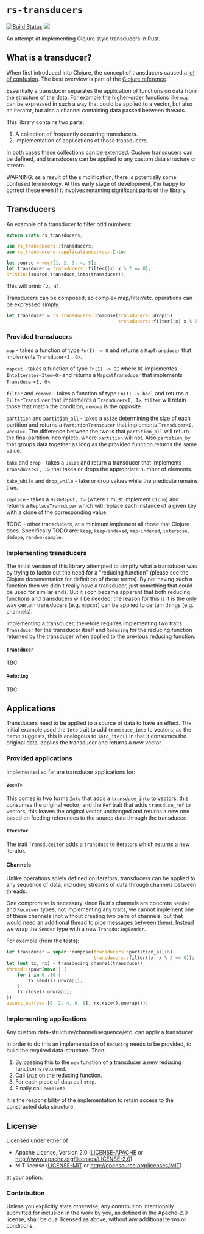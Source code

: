# `rs-transducers`

[![Build Status](https://travis-ci.org/benashford/rs-transducers.svg?branch=master)](https://travis-ci.org/benashford/rs-transducers)
[![](http://meritbadge.herokuapp.com/rs_transducers)](https://crates.io/crates/rs_transducers)

An attempt at implementing Clojure style transducers in Rust.

## What is a transducer?

When first introduced into Clojure, the concept of transducers caused a [lot of confusion](https://news.ycombinator.com/item?id=8143905).  The best overview is part of the [Clojure reference](http://clojure.org/reference/transducers).

Essentially a transducer separates the application of functions on data from the structure of the data.  For example the higher-order functions like `map` can be expressed in such a way that could be applied to a vector, but also an iterator, but also a channel containing data passed between threads.

This library contains two parts:

1. A collection of frequently occurring transducers.
2. Implementation of applications of those transducers.

In both cases these collections can be extended.  Custom transducers can be defined, and transducers can be applied to any custom data structure or stream.

WARNING: as a result of the simplification, there is potentially some confused terminology.  At this early stage of development, I'm happy to correct these even if it involves renaming significant parts of the library.

## Transducers

An example of a transducer to filter odd numbers:

```rust
extern crate rs_transducers;

use rs_transducers::transducers;
use rs_transducers::applications::vec::Into;

let source = vec![1, 2, 3, 4, 5];
let transducer = transducers::filter(|x| x % 2 == 0);
println!(source.transduce_into(transducer));
```

This will print: `[2, 4]`.

Transducers can be composed, so complex map/filter/etc. operations can be expressed simply.

```rust
let transducer = rs_transducers::compose(transducers::drop(5),
                                         transducers::filter(|x| x % 2 == 0));
```

### Provided transducers

`map` - takes a function of type `Fn(I) -> O` and returns a `MapTransducer` that implements `Transducer<I, O>`.

`mapcat` - takes a function of type `Fn(I) -> OI` where `OI` implementes `IntoIterator<Item=O>` and returns a `MapcatTransducer` that implements `Transducer<I, O>`.

`filter` and `remove` - takes a function of type `Fn(I) -> bool` and returns a `FilterTransducer` that implements a `Transducer<I, I>`.  `filter` will retain those that match the condition, `remove` is the opposite.

`partition` and `partition_all` - takes a `usize` determining the size of each partition and returns a `PartitionTransducer` that implements `Transducer<I, Vec<I>>`.  The difference between the two is that `partition_all` will return the final partition incomplete, where `partition` will not.  Also `partition_by` that groups data together as long as the provided function returns the same value.

`take` and `drop` - takes a `usize` and return a transducer that implements `Transducer<I, I>` that takes or drops the appropriate number of elements.

`take_while` and `drop_while` - take or drop values while the predicate remains true.

`replace` - takes a `HashMap<T, T>` (where `T` must implement `Clone`) and returns a `ReplaceTransducer` which will replace each instance of a given key with a clone of the corresponding value.

TODO - other transducers, at a minimum implement all those that Clojure does.  Specifically TODO are: `keep`, `keep-indexed`, `map-indexed`, `interpose`, `dedupe`, `random-sample`.

### Implementing transducers

The initial version of this library attempted to simpify what a transducer was by trying to factor out the need for a "reducing function" (please see the Clojure documentation for definition of these terms).  By not having such a function then we didn't really have a transducer, just something that could be used for similar ends.  But it soon became apparent that both reducing functions and transducers will be needed; the reason for this is it is the only way certain transducers (e.g. `mapcat`) can be applied to certain things (e.g. channels).

Implementing a transducer, therefore requires implementing two traits `Transducer` for the transducer itself and `Reducing` for the reducing function returned by the transducer when applied to the previous reducing function.

#### `Transducer`

TBC

#### `Reducing`

TBC

## Applications

Transducers need to be applied to a source of data to have an effect.  The initial example used the `Into` trait to add `transduce_into` to vectors; as the name suggests, this is analogous to `into_iter()` in that it consumes the original data, applies the transducer and returns a new vector.

### Provided applications

Implemented so far are transducer applications for:

#### `Vec<T>`

This comes in two forms `Into` that adds a `transduce_into` to vectors, this consumes the original vector; and the `Ref` trait that adds `transduce_ref` to vectors, this leaves the original vector unchanged and returns a new one based on feeding references to the source data through the transducer.

#### `Iterator`

The trait `TransduceIter` adds a `transduce` to iterators which returns a new iterator.

#### Channels

Unlike operations solely defined on iterators, transducers can be applied to any sequence of data, including streams of data through channels between threads.

One compromise is necessary since Rust's channels are concrete `Sender` and `Receiver` types, not implementing any traits, we cannot implement one of these channels (not without creating two pairs of channels, but that would need an additional thread to pipe messages between them).  Instead we wrap the `Sender` type with a new `TransducingSender`. 

For example (from the tests):

```rust
let transducer = super::compose(transducers::partition_all(6),
                                transducers::filter(|x| x % 2 == 0));
let (mut tx, rx) = transducing_channel(transducer);
thread::spawn(move|| {
    for i in 0..10 {
        tx.send(i).unwrap();
    }
    tx.close().unwrap();
});
assert_eq!(vec![0, 2, 4, 6, 8], rx.recv().unwrap());
```

### Implementing applications

Any custom data-structure/channel/sequence/etc. can apply a transducer.

In order to do this an implementation of `Reducing` needs to be provided, to build the required data-structure.  Then:

1. By passing this to the `new` function of a transducer a new reducing function is returned.
2. Call `init` on the reducing function.
3. For each piece of data call `step`.
4. Finally call `complete`.

It is the responsibility of the implementation to retain access to the constructed data structure.

## License

Licensed under either of

* Apache License, Version 2.0 ([LICENSE-APACHE](LICENSE-APACHE) or http://www.apache.org/licenses/LICENSE-2.0)
* MIT license ([LICENSE-MIT](LICENSE-MIT) or http://opensource.org/licenses/MIT)

at your option.

### Contribution

Unless you explicitly state otherwise, any contribution intentionally submitted for inclusion in the work by you, as defined in the Apache-2.0 license, shall be dual licensed as above, without any additional terms or conditions.
